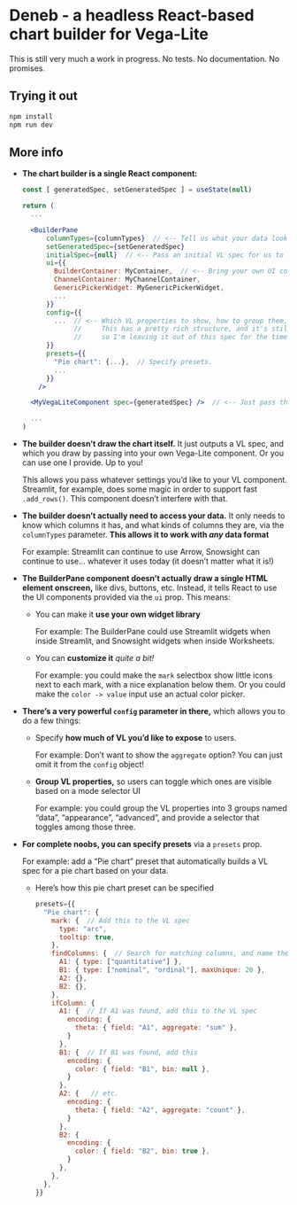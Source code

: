 # Deneb - a headless React-based chart builder for Vega-Lite

This is still very much a work in progress. No tests. No documentation. No promises.

## Trying it out

```sh
npm install
npm run dev
```

## More info

- **The chart builder is a single React component:**

    ```jsx
    const [ generatedSpec, setGeneratedSpec ] = useState(null)

    return (
      ...

      <BuilderPane
          columnTypes={columnTypes}  // <-- Tell us what your data looks like 
          setGeneratedSpec={setGeneratedSpec}
          initialSpec={null}  // <-- Pass an initial VL spec for us to load into the builder
          ui={{
            BuilderContainer: MyContainer,  // <-- Bring your own UI components
            ChannelContainer: MyChannelContainer,
            GenericPickerWidget: MyGenericPickerWidget,
            ...
          }}
          config={{
            ...  // <-- Which VL properties to show, how to group them, etc.
                 //     This has a pretty rich structure, and it's still in motion,
                 //     so I'm leaving it out of this spec for the time being! 
          }}
          presets={{
            "Pie chart": {...},  // Specify presets.
            ...
          }}
        />

      <MyVegaLiteComponent spec={generatedSpec} />  // <-- Just pass the spec into VegaLite

      ...
    )
    ```


- **The builder doesn’t draw the chart itself.** It just outputs a VL spec, and which you draw by passing into your own Vega-Lite component. Or you can use one I provide. Up to you!

    This allows you pass whatever settings you’d like to your VL component. Streamlit, for example, does some magic in order to support fast `.add_rows()`. This component doesn’t interfere with that.


- **The builder doesn’t actually need to access your data.** It only needs to know which columns it has, and what kinds of columns they are, via the `columnTypes` parameter. **This allows it to work with *any* data format**

    For example: Streamlit can continue to use Arrow, Snowsight can continue to use… whatever it uses today (it doesn’t matter what it is!)


- **The BuilderPane component doesn’t actually draw a single HTML element onscreen,** like divs, buttons, etc. Instead, it tells React to use the UI components provided via the `ui` prop. This means:
    - You can make it **use your own widget library**

        For example: The BuilderPane could use Streamlit widgets when inside Streamlit, and Snowsight widgets when inside Worksheets.

    - You can **customize it** *quite a bit!*

        For example: you could make the `mark` selectbox show little icons next to each mark, with a nice explanation below them. Or you could make the `color -> value` input use an actual color picker.


- **There’s a very powerful `config` parameter in there,** which allows you to do a few things:
    - Specify **how much of VL you’d like to expose** to users.

        For example: Don’t want to show the `aggregate` option? You can just omit it from the `config` object!

    - **Group VL properties,** so users can toggle which ones are visible based on a mode selector UI

        For example: you could group the VL properties into 3 groups named “data”, “appearance”, “advanced”, and provide a selector that toggles among those three.


- **For complete noobs, you can specify presets** via a `presets` prop.

    For example: add a “Pie chart” preset that automatically builds a VL spec for a pie chart based on your data.

    - Here’s how this pie chart preset can be specified

        ```jsx
        presets={{
          "Pie chart": {
            mark: {  // Add this to the VL spec
              type: "arc",
              tooltip: true,
            },
            findColumns: {  // Search for matching columns, and name them A1, B1, etc.
              A1: { type: ["quantitative"] },
              B1: { type: ["nominal", "ordinal"], maxUnique: 20 },
              A2: {},
              B2: {},
            },
            ifColumn: {
              A1: {  // If A1 was found, add this to the VL spec
                encoding: {
                  theta: { field: "A1", aggregate: "sum" },
                }
              },
              B1: {  // If B1 was found, add this
                encoding: {
                  color: { field: "B1", bin: null },
                }
              },
              A2: {   // etc.
                encoding: {
                  theta: { field: "A2", aggregate: "count" },
                }
              },
              B2: {
                encoding: {
                  color: { field: "B2", bin: true },
                }
              },
            },
          },
        }}
        ```
